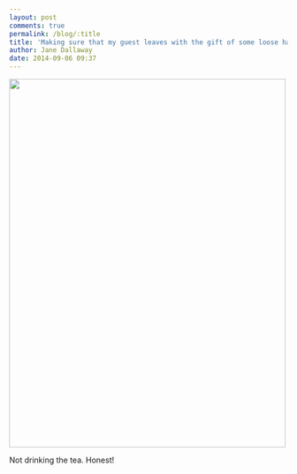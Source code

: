 ```yaml
---
layout: post
comments: true
permalink: /blog/:title
title: 'Making sure that my guest leaves with the gift of some loose hairs'
author: Jane Dallaway
date: 2014-09-06 09:37
---
```


<div><a href="http://static.skitters.dallaway.com/tp_IMG_20140906_093436.JPG"><img src="http://static.skitters.dallaway.com/tp_thumb_IMG_20140906_093436.JPG" width="500" height="667"/></a></div>

Not drinking the tea. Honest!
  
      
